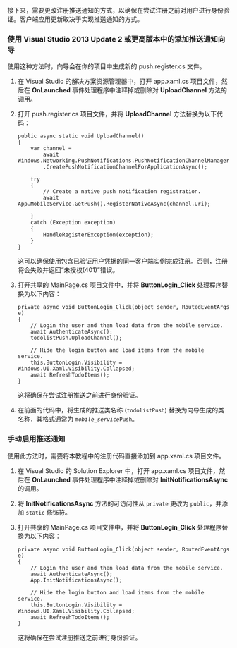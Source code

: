 ﻿
接下来，需要更改注册推送通知的方式，以确保在尝试注册之前对用户进行身份验证。客户端应用更新取决于实现推送通知的方式。

### 使用 Visual Studio 2013 Update 2 或更高版本中的添加推送通知向导

使用这种方法时，向导会在你的项目中生成新的 push.register.cs 文件。

1. 在 Visual Studio 的解决方案资源管理器中，打开 app.xaml.cs 项目文件，然后在 **OnLaunched** 事件处理程序中注释掉或删除对 **UploadChannel** 方法的调用。 

2. 打开 push.register.cs 项目文件，并将 **UploadChannel** 方法替换为以下代码：

    ```
    public async static void UploadChannel()
    {
        var channel = 
            await Windows.Networking.PushNotifications.PushNotificationChannelManager
            .CreatePushNotificationChannelForApplicationAsync();

        try
        {
            // Create a native push notification registration.
            await App.MobileService.GetPush().RegisterNativeAsync(channel.Uri);		        

        }
        catch (Exception exception)
        {
            HandleRegisterException(exception);
        }
    }
    ```

    这可以确保使用包含已验证用户凭据的同一客户端实例完成注册。否则，注册将会失败并返回“未授权(401)”错误。

3. 打开共享的 MainPage.cs 项目文件中，并将 **ButtonLogin\_Click** 处理程序替换为以下内容：

    ```
    private async void ButtonLogin_Click(object sender, RoutedEventArgs e)
    {
        // Login the user and then load data from the mobile service.
        await AuthenticateAsync();
        todolistPush.UploadChannel();

        // Hide the login button and load items from the mobile service.
        this.ButtonLogin.Visibility = Windows.UI.Xaml.Visibility.Collapsed;
        await RefreshTodoItems();
    }
    ```

    这将确保在尝试注册推送之前进行身份验证。

4. 	在前面的代码中，将生成的推送类名称 (`todolistPush`) 替换为向导生成的类名称，其格式通常为 <code><em>mobile\_service</em>Push</code>。

### 手动启用推送通知		

使用此方法时，需要将本教程中的注册代码直接添加到 app.xaml.cs 项目文件。

1. 在 Visual Studio 的 Solution Explorer 中，打开 app.xaml.cs 项目文件，然后在 **OnLaunched** 事件处理程序中注释掉或删除对 **InitNotificationsAsync** 的调用。 

2. 将 **InitNotificationsAsync** 方法的可访问性从 `private` 更改为 `public`，并添加 `static` 修饰符。

3. 打开共享的 MainPage.cs 项目文件中，并将 **ButtonLogin\_Click** 处理程序替换为以下内容：

    ```
    private async void ButtonLogin_Click(object sender, RoutedEventArgs e)
    {
        // Login the user and then load data from the mobile service.
        await AuthenticateAsync();
        App.InitNotificationsAsync();

        // Hide the login button and load items from the mobile service.
        this.ButtonLogin.Visibility = Windows.UI.Xaml.Visibility.Collapsed;
        await RefreshTodoItems();
    }
    ```

    这将确保在尝试注册推送之前进行身份验证。

<!---HONumber=74-->